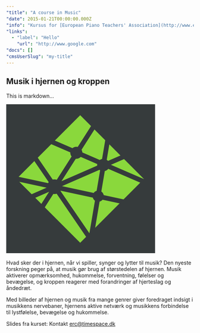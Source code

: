 ```yaml
---
"title": "A course in Music"
"date": 2015-01-21T00:00:00.000Z
"info": "Kursus for [European Piano Teachers' Association](http://www.epta.dk)   \nD. 31. januar 2015 kl. 12.30-14.30  \nBrofogedvej 10, 2400 København NV"
"links":
  - "label": "Hello"
    "url": "http://www.google.com"
"docs": []
"cmsUserSlug": "my-title"
---
```


## Musik i hjernen og kroppen   
 
This is markdown...

![logo-dark.png](/uploads/logo-dark.png)

Hvad sker der i hjernen, når vi spiller, synger og lytter til musik?  Den nyeste forskning peger på, at musik gør brug af størstedelen af hjernen. Musik aktiverer opmærksomhed, hukommelse, forventning, følelser og bevægelse, og kroppen reagerer med forandringer af hjerteslag og åndedræt.  

Med billeder af hjernen og musik fra mange genrer giver foredraget indsigt i musikkens nervebaner, hjernens aktive netværk og musikkens forbindelse til lystfølelse, bevægelse og hukommelse.

Slides fra kurset: Kontakt erc@timespace.dk
